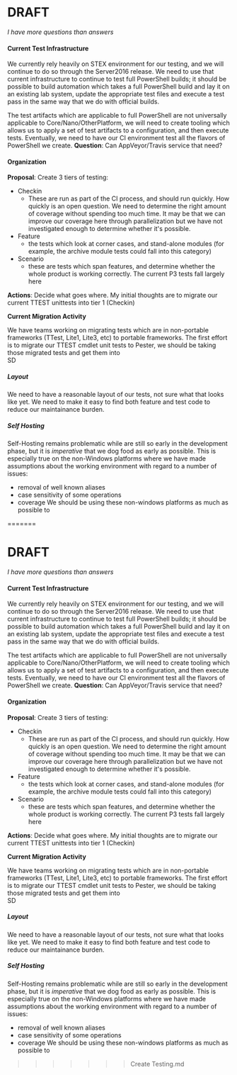 # DRAFT

_I have more questions than answers_


#### Current Test Infrastructure
We currently rely heavily on STEX environment for our testing, and we will continue to do so through the Server2016 release. We 
need to use that current infrastructure to continue to test full PowerShell builds; it should be possible to build automation
which takes a full PowerShell build and lay it on an existing lab system, update the appropriate test files and execute
a test pass in the same way that we do with official builds.

The test artifacts which are applicable to full PowerShell are not universally applicable to Core/Nano/OtherPlatform, we will need
to create tooling which allows us to apply a set of test artifacts to a configuration, and then execute tests. Eventually, we need
to have our CI environment test all the flavors of PowerShell we create.
**Question**: Can AppVeyor/Travis service that need?


#### Organization
**Proposal**: Create 3 tiers of testing:

* Checkin 
  * These are run as part of the CI process, and should run quickly. How quickly is an open question. We need to determine
  the right amount of coverage without spending too much time. It may be that we can improve our coverage here through parallelization
  but we have not investigated enough to determine whether it's possible.
* Feature 
  * the tests which look at corner cases, and stand-alone modules (for example, the archive module tests could fall into this
  category)
* Scenario 
  * these are tests which span features, and determine whether the whole product is working correctly. The current P3 tests fall
  largely here

**Actions**: Decide what goes where. My initial thoughts are to migrate our current TTEST unittests into tier 1 (Checkin)

**Current Migration Activity**

We have teams working on migrating tests which are in non-portable frameworks (TTest, Lite1, Lite3, etc) to portable frameworks. 
The first effort is to migrate our TTEST cmdlet unit tests to Pester, we should be taking those migrated tests and get them into  
SD 

##### Layout
We need to have a reasonable layout of our tests, not sure what that looks like yet. We need to make it
easy to find both feature and test code to reduce our maintainance burden.

##### Self Hosting
Self-Hosting remains problematic while are still so early in the development phase, but it is _imperative_
that we dog food as early as possible. This is especially true on the non-Windows platforms where we have made
assumptions about the working environment with regard to a number of issues:
* removal of well known aliases
* case sensitivity of some operations
* coverage
We should be using these non-windows platforms as much as possible to 

=======
# DRAFT

_I have more questions than answers_


#### Current Test Infrastructure
We currently rely heavily on STEX environment for our testing, and we will continue to do so through the Server2016 release. We 
need to use that current infrastructure to continue to test full PowerShell builds; it should be possible to build automation
which takes a full PowerShell build and lay it on an existing lab system, update the appropriate test files and execute
a test pass in the same way that we do with official builds.

The test artifacts which are applicable to full PowerShell are not universally applicable to Core/Nano/OtherPlatform, we will need
to create tooling which allows us to apply a set of test artifacts to a configuration, and then execute tests. Eventually, we need
to have our CI environment test all the flavors of PowerShell we create.
**Question**: Can AppVeyor/Travis service that need?


#### Organization
**Proposal**: Create 3 tiers of testing:

* Checkin 
  * These are run as part of the CI process, and should run quickly. How quickly is an open question. We need to determine
  the right amount of coverage without spending too much time. It may be that we can improve our coverage here through parallelization
  but we have not investigated enough to determine whether it's possible.
* Feature 
  * the tests which look at corner cases, and stand-alone modules (for example, the archive module tests could fall into this
  category)
* Scenario 
  * these are tests which span features, and determine whether the whole product is working correctly. The current P3 tests fall
  largely here

**Actions**: Decide what goes where. My initial thoughts are to migrate our current TTEST unittests into tier 1 (Checkin)

**Current Migration Activity**

We have teams working on migrating tests which are in non-portable frameworks (TTest, Lite1, Lite3, etc) to portable frameworks. 
The first effort is to migrate our TTEST cmdlet unit tests to Pester, we should be taking those migrated tests and get them into  
SD 

##### Layout
We need to have a reasonable layout of our tests, not sure what that looks like yet. We need to make it
easy to find both feature and test code to reduce our maintainance burden.

##### Self Hosting
Self-Hosting remains problematic while are still so early in the development phase, but it is _imperative_
that we dog food as early as possible. This is especially true on the non-Windows platforms where we have made
assumptions about the working environment with regard to a number of issues:
* removal of well known aliases
* case sensitivity of some operations
* coverage
We should be using these non-windows platforms as much as possible to 

>>>>>>> Create Testing.md
